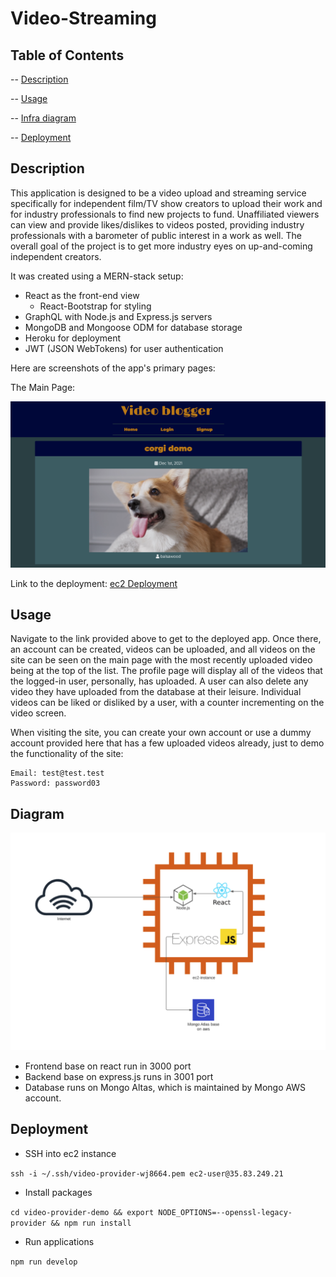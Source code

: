# Video-Streaming

## Table of Contents

-- [Description](#description)

-- [Usage](#usage)

-- [Infra diagram](#diagram)

-- [Deployment](#deployment)

## Description

This application is designed to be a video upload and streaming service specifically for independent film/TV show creators to upload their work and for industry professionals to find new projects to fund. Unaffiliated viewers can view and provide likes/dislikes to videos posted, providing industry professionals with a barometer of public interest in a work as well. The overall goal of the project is to get more industry eyes on up-and-coming independent creators.

It was created using a MERN-stack setup:

- React as the front-end view
  - React-Bootstrap for styling
- GraphQL with Node.js and Express.js servers
- MongoDB and Mongoose ODM for database storage
- Heroku for deployment
- JWT (JSON WebTokens) for user authentication

Here are screenshots of the app's primary pages:

The Main Page:

![Main Page Screenshot](assets/mainpage.PNG)

Link to the deployment: [ec2 Deployment](http://ec2-35-83-249-21.us-west-2.compute.amazonaws.com:3000)

## Usage

Navigate to the link provided above to get to the deployed app. Once there, an account can be created, videos can be uploaded, and all videos on the site can be seen on the main page with the most recently uploaded video being at the top of the list. The profile page will display all of the videos that the logged-in user, personally, has uploaded. A user can also delete any video they have uploaded from the database at their leisure. Individual videos can be liked or disliked by a user, with a counter incrementing on the video screen.

When visiting the site, you can create your own account or use a dummy account provided here that has a few uploaded videos already, just to demo the functionality of the site:

    Email: test@test.test
    Password: password03

## Diagram

![Infra diagram](assets/infra.PNG)

- Frontend base on react run in 3000 port
- Backend base on express.js runs in 3001 port
- Database runs on Mongo Altas, which is maintained by Mongo AWS account.

## Deployment

- SSH into ec2 instance

`ssh -i ~/.ssh/video-provider-wj8664.pem ec2-user@35.83.249.21`

- Install packages

`cd video-provider-demo && export NODE_OPTIONS=--openssl-legacy-provider && npm run install`

- Run applications

`npm run develop`

